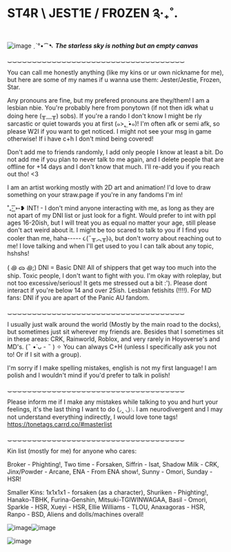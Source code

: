 # ST4R \ JEST1E / FR0ZEN ༉‧₊˚.

![image](https://github.com/user-attachments/assets/b6e5946f-b8ec-4e6a-a19e-ba99389f5195)
ˏˋ°•⁀➷ ***The starless sky is nothing but an empty canvas***

‿‿‿‿‿‿‿‿‿‿‿‿‿‿‿‿‿‿‿‿‿‿‿‿‿‿‿‿‿‿‿‿‿‿‿‿

You can call me honestly anything (like my kins or ur own nickname for me), but here are some of my names if u wanna use them: Jester/Jestie, Frozen, Star.

Any pronouns are fine, but my prefered pronouns are they/them! I am a lesbian nbie. You're probably here from ponytown (if not then idk what u doing here (╥﹏╥) sobs). If you're a rando I don't know I might be rly sarcastic or quiet towards you at first (๑>؂•̀๑)! I'm often afk or semi afk, so please W2I if you want to get noticed. I might not see your msg in game otherwise! If i have c+h I don't mind being covered!

Don't add me to friends randomly, I add only people I know at least a bit. Do not add me if you plan to never talk to me again, and I delete people that are offline for +14 days and I don't know that much. I'll re-add you if you reach out tho! <3

I am an artist working mostly with 2D art and animation! I'd love to draw something on your straw.page if you're in any fandoms I'm in!

˚₊· ͟͟͞͞➳❥ INT! - I don't mind anyone interacting with me, as long as they are not apart of my DNI list or just look for a fight. Would prefer to int with ppl ages 16-20ish, but I will treat you as equal no matter your age, still please don't act weird about it. I might be too scared to talk to you if I find you cooler than me, haha----- ૮(˶╥︿╥)ა, but don't worry about reaching out to me! I love talking and when I'll get used to you I can talk about any topic, hshshs!

( ꩜ ᯅ ꩜;)⁭ ⁭DNI = Basic DNI! All of shippers that get way too much into the ship. Toxic people, I don't want to fight with you. I'm okay with roleplay, but not too excessive/serious! It gets me stressed out a bit :'). Please dont interact if you're below 14 and over 25ish. Lesbian fetishits (!!!!). For MD fans: DNI if you are apart of the Panic AU fandom.

‿‿‿‿‿‿‿‿‿‿‿‿‿‿‿‿‿‿‿‿‿‿‿‿‿‿‿‿‿‿‿‿‿‿‿‿

I usually just walk around the world (Mostly by the main road to the docks), but sometimes just sit wherever my friends are. Besides that I sometimes sit in these areas: CRK, Rainworld, Roblox, and very rarely in Hoyoverse's and MD's. (˵ •̀ ᴗ - ˵ ) ✧ You can always C+H (unless I specifically ask you not to! Or if I sit with a group).

I'm sorry if I make spelling mistakes, english is not my first language! I am polish and I wouldn't mind if you'd prefer to talk in polish!

‿‿‿‿‿‿‿‿‿‿‿‿‿‿‿‿‿‿‿‿‿‿‿‿‿‿‿‿‿‿‿‿‿‿‿‿

Please inform me if I make any mistakes while talking to you and hurt your feelings, it's the last thing I want to do (◞‸ ◟)💧. I am neurodivergent and I may not understand everything indirectly, I would love tone tags! https://tonetags.carrd.co/#masterlist

‿‿‿‿‿‿‿‿‿‿‿‿‿‿‿‿‿‿‿‿‿‿‿‿‿‿‿‿‿‿‿‿‿‿‿‿

Kin list (mostly for me) for anyone who cares:

Broker - Phighting!, Two time - Forsaken, Siffrin - Isat, Shadow Milk - CRK, Jinx/Powder - Arcane, ENA - From ENA show!, Sunny - Omori, Sunday - HSR!

Smaller Kins:
1x1x1x1 - forsaken (as a character), Shuriken - Phighting!, Hanako-TBHK, Furina-Genshin, Mitsuki-TGIWINWAGAA, Basil - Omori, Sparkle - HSR, Xueyi - HSR, Ellie Williams - TLOU, Anaxagoras - HSR, Ranpo - BSD, Aliens and dolls/machines overall!

![image](https://github.com/user-attachments/assets/c8011e8e-7625-4600-bd17-b21469ae27a1)![image](https://github.com/user-attachments/assets/7befc55e-503e-4ea7-b16a-cf08e9ea7da9)




![image](https://github.com/user-attachments/assets/c47b6988-ed8e-44df-a8f1-2cfcd250c18a)

